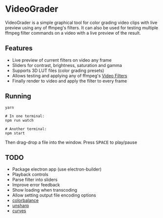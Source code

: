 # VideoGrader

VideoGrader is a simple graphical tool for color grading video clips with live preview using any of ffmpeg's filters. It can also be used for testing multiple ffmpeg filter commands on a video with a live preview of the result.

## Features

- Live preview of current filters on video any frame
- Sliders for contrast, brightness, saturation and gamma
- Supports 3D LUT files (color grading presets)
- Allows testing and applying any of ffmpeg's [Video Filters](https://ffmpeg.org/ffmpeg-filters.html#Video-Filters)
- Finally render to video and apply the filter to every frame

## Running

```
yarn

# In one terminal:
npm run watch

# Another terminal:
npm start
```

Then drag-drop a file into the window. Press <kbd>SPACE</kbd> to play/pause

## TODO

- Package electron app (use electron-builder)
- Playback controls
- Parse filter into sliders
- Improve error feedback
- Show loading when transcoding
- Allow setting output file encoding options
- [colorbalance](https://ffmpeg.org/ffmpeg-filters.html#colorbalance)
- [unsharp](https://ffmpeg.org/ffmpeg-filters.html#unsharp)
- [curves](https://video.stackexchange.com/questions/13104/similar-to-levels-adjustment-brightness-improvement-with-ffmpeg)
